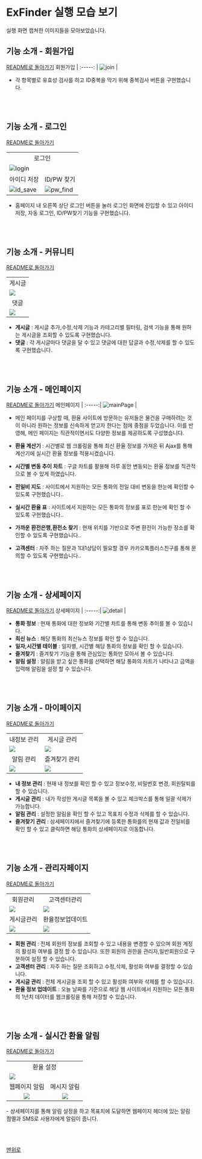 # ExFinder 실행 모습 보기
실행 화면 캡쳐한 이미지들을 모아보았습니다.
    
## 기능 소개 - 회원가입
<a href="https://github.com/leewonbin/exFinder?tab=readme-ov-file#%EC%A3%BC%EC%9A%94-%EA%B8%B0%EB%8A%A5-">README로 돌아가기</a>
회원가입  | 
:-----: |
![join](https://github.com/user-attachments/assets/6977bbd7-842d-49a3-a103-98e03bfba260) |
- 각 항목별로 유효성 검사를 하고 ID중복을 막기 위해 중복검사 버튼을 구현했습니다.

<br/><br/>

## 기능 소개 - 로그인
<a href="https://github.com/WoongE12/exFinder/blob/master/README.md#%EC%A3%BC%EC%9A%94-%EA%B8%B0%EB%8A%A5-">README로 돌아가기</a>

<table>
  <tr align="center">
    <td colspan="2">로그인</td>
  </tr>
  <tr>
    <td colspan="2">
       <img src="https://github.com/user-attachments/assets/6b570dd9-a5b7-4ba6-bb7b-077ccfabc7e1" alt="login"></td>   
    </td>
   </tr>
  <tr align="center">
    <td>아이디 저장</td>
    <td>ID/PW 찾기</td>
  </tr>
  <tr>
    <td><img src="https://github.com/user-attachments/assets/73e32532-4e0c-4f9e-8599-73491dbe3cb5" alt="id_save"></td>
    <td><img src="https://github.com/user-attachments/assets/6fbcff3a-dff0-4cbe-adf4-f98c7125020f" alt="pw_find"></td>
  </tr>
</table>

- 홈페이지 내 오른쪽 상단 로그인 버튼을 눌러 로그인 화면에 진입할 수 있고 아이디 저장, 자동 로그인, ID/PW찾기 기능을 구현했습니다.


<br/><br/>

## 기능 소개 - 커뮤니티
<a href="https://github.com/WoongE12/exFinder/blob/master/README.md#%EC%A3%BC%EC%9A%94-%EA%B8%B0%EB%8A%A5-">README로 돌아가기</a>
<table>
    <tr align="center">
        <td>게시글</td>
    </tr>
    <tr>
        <td><img src="https://github.com/user-attachments/assets/8f8e710c-d6f4-4101-b9ea-b1ba9bf3214d"></td>
    </tr>  
    <tr align="center">
        <td>댓글</td>
    </tr>
    <tr>
        <td><img src="https://github.com/user-attachments/assets/802597f7-ca16-4419-8b8b-7ae0d1e5baae"></td>
    </tr>
</table>

- <strong>게시글</strong> : 게시글 추가,수정,삭제 기능과 카테고리별 필터링, 검색 기능을 통해 원하는 게시글을 조회할 수 있도록 구현했습니다.
- <strong>댓글</strong> : 각 게시글마다 댓글을 달 수 있고 댓글에 대한 답글과 수정,삭제를 할 수 있도록 구현했습니다.

<br/><br/>

## 기능 소개 - 메인페이지
<a href="https://github.com/WoongE12/exFinder/blob/master/README.md#%EC%A3%BC%EC%9A%94-%EA%B8%B0%EB%8A%A5-">README로 돌아가기</a>
메인페이지 | 
:-----:|
![mainPage](https://github.com/user-attachments/assets/1e2d049c-b7b4-42a5-91b0-c4610d494099) |
- 메인 페이지를 구상할 때, 환율 사이트에 방문하는 유저들은 물건을 구매하려는 것이 아니라 원하는 정보를 신속하게 얻고자 한다는 점에 중점을 두었습니다. 이를 반영해, 메인 페이지는 직관적이면서도 다양한 정보를 제공하도록 구성했습니다.

- <strong>환율 계산기</strong> : 시간별로 웹 크롤링을 통해 최신 환율 정보를 가져온 뒤 Ajax를 통해 계산기에 실시간 환율 정보를 적용시켰습니다.

- <strong>시간별 변동 추이 차트</strong> : 구글 차트를 활용해 하루 동안 변동되는 환율 정보를 직관적으로 볼 수 있게 하였습니다.

- <strong>전일비 지도</strong> : 사이트에서 지원하는 모든 통화의 전일 대비 변동을 한눈에 확인할 수 있도록 구현했습니다..

- <strong>실시간 환율 표</strong> : 사이트에서 지원하는 모든 통화의 정보를 표로 한눈에 확인 할 수 있도록 구현했습니다..
  
- <strong>가까운 환전은행,환전소 찾기</strong> : 현재 위치를 기반으로 주변 환전이 가능한 장소를 확인할 수 있도록 구현했습니다..
  
- <strong>고객센터</strong> : 자주 하는 질문과 1대1상담이 필요할 경우 카카오톡플러스친구를 통해 문의할 수 있도록 구현했습니다..
  


<br/><br/>


## 기능 소개 - 상세페이지
<a href="https://github.com/WoongE12/exFinder/blob/master/README.md#%EC%A3%BC%EC%9A%94-%EA%B8%B0%EB%8A%A5-">README로 돌아가기</a>
상세페이지 | 
:-----:|
![detail](https://github.com/user-attachments/assets/efe7b22a-aa0e-4e8a-a50e-d8efb9072c1f) |
- <strong>통화 정보</strong> : 현재 통화에 대한 정보와 기간별 차트를 통해 변동 추이를 볼 수 있습니다.
- <strong>최신 뉴스</strong> : 해당 통화의 최신뉴스 정보를 확인 할 수 있습니다.
- <strong>일자,시간별 테이블</strong> : 일자별, 시간별 해당 통화의 정보를 확인 할 수 있습니다.
- <strong>즐겨찾기</strong> : 즐겨찾기 기능을 통해 관심있는 통화만 모아서 볼 수 있습니다.
- <strong>알림 설정</strong> : 알림을 받고 싶은 통화를 선택하면 해당 통화의 차트가 나타나고 금액을 입력해 알림을 설정 할 수 있습니다.

<br/><br/>

## 기능 소개 - 마이페이지
<a href="https://github.com/WoongE12/exFinder/blob/master/README.md#%EC%A3%BC%EC%9A%94-%EA%B8%B0%EB%8A%A5-">README로 돌아가기</a>
<table>
    <tr align="center">
        <td>내정보 관리</td>
        <td>게시글 관리</td>
    </tr>
    <tr>
        <td><img src="https://github.com/user-attachments/assets/f68c62c4-f7e8-4678-bff3-9eadb4d2b459"/></td>
        <td><img src="https://github.com/user-attachments/assets/d56e49d5-cffa-4d1d-9d72-23846d45b6ad"/></td>
    </tr>
    <tr align="center">
        <td>알림 관리</td>
        <td>즐겨찾기 관리</td>
    </tr>
    <tr>
        <td><img src="https://github.com/user-attachments/assets/4a6eb163-f2c1-4798-9732-d725aa3590a4"/></td>
        <td><img src="https://github.com/user-attachments/assets/c6bbcd8a-1755-4c29-92e2-4a9df063347f"/></td>
    </tr>
</table>

- <strong>내 정보 관리</strong> : 현재 내 정보를 확인 할 수 있고 정보수정, 비밀번호 변경, 회원탈퇴를 할 수 있습니다.
- <strong>게시글 관리</strong> : 내가 작성한 게시글 목록을 볼 수 있고 체크박스를 통해 일괄 삭제가 가능합니다.
- <strong>알림 관리</strong> : 설정한 알림을 확인 할 수 있고 목표치 수정과 삭제를 할 수 있습니다.
- <strong>즐겨찾기 관리</strong> : 상세페이지에서 즐겨찾기에 등록한 통화를의 현재 값과 전일비를 확인 할 수 있고 클릭하면 해당 통화의 상세페이지로 이동합니다. 

<br/><br/>

## 기능 소개 - 관리자페이지
<a href="https://github.com/WoongE12/exFinder/blob/master/README.md#%EC%A3%BC%EC%9A%94-%EA%B8%B0%EB%8A%A5-">README로 돌아가기</a>
<table>
    <tr align="center">
        <td>회원관리</td>
        <td>고객센터관리</td>
    </tr>
    <tr>
        <td><img src="https://github.com/user-attachments/assets/6fd6c701-e328-4ee9-b7ad-2f99caf5c2bc"/></td>
        <td><img src="https://github.com/user-attachments/assets/c2368b0e-60e6-489e-b729-aff37cd4a740"/></td>
    </tr>
    <tr align="center">
        <td>게시글관리</td>
        <td>환율정보업데이트</td>
    </tr>
    <tr>
        <td><img src="https://github.com/user-attachments/assets/a8b888a6-04b9-42d4-bf23-57493fbc2d3f"/></td>
        <td><img src="https://github.com/user-attachments/assets/8fc2902d-d2cf-4f83-86f3-0920391d79a6"/></td>
    </tr>
</table>

- <strong>회원 관리</strong> : 전체 회원의 정보를 조회할 수 있고 내용을 변경할 수 있으며 회원 계정의 활성화 여부를 결정 할 수 있습니다. 또한 회원의 권한을 관리자,일반회원으로 구분하여 설정 할 수 있습니다.
- <strong>고객센터 관리</strong> : 자주 하는 질문 조회하고 수정,삭제, 활성화 여부를 결정할 수 있습니다.
- <strong>게시글 관리</strong> : 전체 게시글을 조회 할 수 있고 활성화 여부와 삭제를 할 수 있습니다. 
- <strong>환율 정보 업데이트</strong> : 오늘 날짜를 기준으로 해당 웹 사이트에서 지원하는 모든 통화의 1년치 데이터를 웹크롤링을 통해 저장할 수 있습니다.

<br/><br/>

## 기능 소개 - 실시간 환율 알림
<a href="https://github.com/WoongE12/exFinder/blob/master/README.md#%EC%A3%BC%EC%9A%94-%EA%B8%B0%EB%8A%A5-">README로 돌아가기</a>
<table>
    <tr align="center">
        <td colspan="2">환율 설정</td>
    </tr>
    <tr>
        <td colspan="2"><img src="https://github.com/user-attachments/assets/c7df34c1-0802-482d-a73a-db61b0735ebc"></td>
    </tr>
    <tr align="center">
        <td>웹페이지 알림</td>
        <td>메시지 알림</td>
    </tr>
    <tr align="center">
        <td><img src="https://github.com/user-attachments/assets/08630588-8aab-4a22-867a-cce3a2fe179c"></td>
        <td><img src="https://github.com/user-attachments/assets/6d7bd03e-f4d1-418f-9419-1d8381330a6b"></td>
    </tr>
</table>
- 상세페이지를 통해 알림 설정을 하고 목표치에 도달하면 웹페이지 헤더에 있는 알림 점멸과 SMS로 사용자에게 알림이 줍니다.


<br/><br/>

<a href="https://github.com/leewonbin/exFinder/blob/master/Preview.md#exfinder-%EC%8B%A4%ED%96%89-%EB%AA%A8%EC%8A%B5-%EB%B3%B4%EA%B8%B0">맨위로</a>
